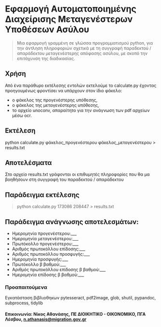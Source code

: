 # Εφαρμογή Αυτοματοποιημένης Διαχείρισης Μεταγενέστερων Υποθέσεων Ασύλου

> Μια εφαρμογή γραμμένη σε γλώσσα προγραμματισμού python, για την άντληση πληροφοριών σχετικά με τη συγγραφή παραδεκτού / απαράδεκτου μεταγενέστερης απόφασης ασύλου, με σκοπό την επιτάχυνση της διαδικασίας.

## Χρήση
Από ένα παράθυρο εκτέλεσης εντολών εκτελούμε το calculate.py έχοντας προηγουμένως φροντίσει να υπάρχουν στον ίδιο φάκελο: 
- ο φάκελος της προγενέστερης υπόθεσης,
- ο φάκελος της μεταγενέστερης υπόθεσης, 
- το αρχείο unoconv, απαραίτητο για την ανάγνωση των pdf αρχείων μέσω ocr.

## Εκτέλεση
python calculate.py φάκελος_προγενέστερου φάκελος_μεταγενέστερου > results.txt
## Αποτελέσματα
Στο αρχείο results.txt γράφονται οι επιθυμητές πληροφορίες που θα μα βοηθήσουν στη συγγραφή του παραδεκτού / απαράδεκτου
## Παράδειγμα εκτέλεσης
> python  calculate.py 173086 208447 > results.txt

## Παράδειγμα ανάγνωσης αποτελεσμάτων:
- Ημερομηνία προγενέστερου:___
-  Ημερομηνία μεταγενέστερου:___
-  Πρωτόκολλο προγενέστερου:___
-  Αριθμός πρωτοκόλλου επίδοσης:___
-  Αριθμός πρωτοκόλλου προσφυγής:___
-  Ημερομηνία προσφυγής:___
-  Πρωτόκολλο β βαθμού:___
-  Αριθμός πρωτοκόλλου επίδοσης β βαθμού:___
-  Ημερομηνία επίδοσης β βαθμού:___
### Προαπαιτούμενα
Εγκατάσταση βιβλιοθηκων pytesseract, pdf2image, glob, shutil, pypandoc, subprocess, tidylib


#### Επικοινωνία: Νίκος Αθανάσης, ΠΕ ΔΙΟΙΚΗΤΙΚΟ - ΟΙΚΟΝΟΜΙΚΟ, ΠΓΑ Λέσβου, n.athanasis@migration.gov.gr

